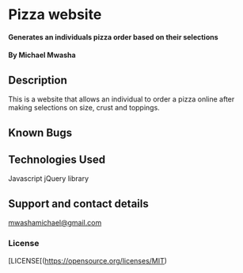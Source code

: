 # Pizza website
#### Generates an individuals pizza order based on their selections
#### By Michael Mwasha
## Description
This is a website that allows an individual to order a pizza online after making selections on size, crust and toppings.
## Known Bugs

## Technologies Used
Javascript
jQuery library
## Support and contact details
mwashamichael@gmail.com
### License
[LICENSE[(https://opensource.org/licenses/MIT)
